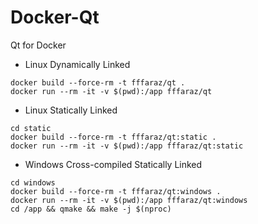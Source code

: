 # Docker-Qt
Qt for Docker

* Linux Dynamically Linked
```
docker build --force-rm -t fffaraz/qt .
docker run --rm -it -v $(pwd):/app fffaraz/qt
```

* Linux Statically Linked
```
cd static
docker build --force-rm -t fffaraz/qt:static .
docker run --rm -it -v $(pwd):/app fffaraz/qt:static
```

* Windows Cross-compiled Statically Linked
```
cd windows
docker build --force-rm -t fffaraz/qt:windows .
docker run --rm -it -v $(pwd):/app fffaraz/qt:windows
cd /app && qmake && make -j $(nproc)
```
